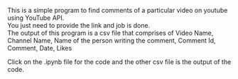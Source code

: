 <p>This is a simple program to find comments of a particular video on youtube using YouTube API. <br>
You just need to provide the link and job is done.<br>
The output of this program is a csv file that comprises of Video Name, Channel Name, Name of the person writing the comment, Comment Id, Comment, Date, Likes<br>

Click on the .ipynb file for the code and the other csv file is the output of the code.
</p>

